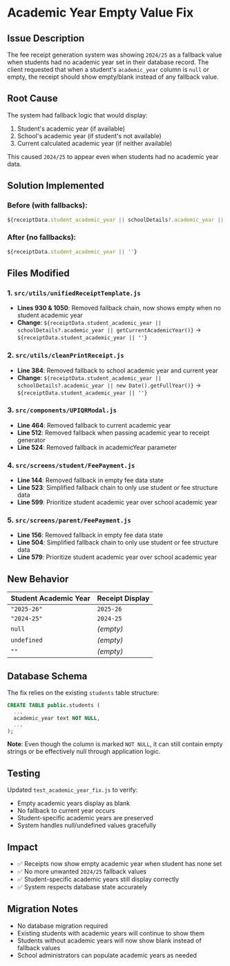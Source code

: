# Academic Year Empty Value Fix

## Issue Description
The fee receipt generation system was showing `2024/25` as a fallback value when students had no academic year set in their database record. The client requested that when a student's `academic_year` column is `null` or empty, the receipt should show empty/blank instead of any fallback value.

## Root Cause
The system had fallback logic that would display:
1. Student's academic year (if available)
2. School's academic year (if student's not available) 
3. Current calculated academic year (if neither available)

This caused `2024/25` to appear even when students had no academic year data.

## Solution Implemented

### Before (with fallbacks):
```javascript
${receiptData.student_academic_year || schoolDetails?.academic_year || getCurrentAcademicYear()}
```

### After (no fallbacks):
```javascript
${receiptData.student_academic_year || ''}
```

## Files Modified

### 1. `src/utils/unifiedReceiptTemplate.js`
- **Lines 930 & 1050**: Removed fallback chain, now shows empty when no student academic year
- **Change**: `${receiptData.student_academic_year || schoolDetails?.academic_year || getCurrentAcademicYear()}` → `${receiptData.student_academic_year || ''}`

### 2. `src/utils/cleanPrintReceipt.js`
- **Line 384**: Removed fallback to school academic year and current year
- **Change**: `${receiptData.student_academic_year || schoolDetails?.academic_year || new Date().getFullYear()}` → `${receiptData.student_academic_year || ''}`

### 3. `src/components/UPIQRModal.js`
- **Line 464**: Removed fallback to current academic year
- **Line 512**: Removed fallback when passing academic year to receipt generator
- **Line 524**: Removed fallback in academicYear parameter

### 4. `src/screens/student/FeePayment.js`
- **Line 144**: Removed fallback in empty fee data state
- **Line 523**: Simplified fallback chain to only use student or fee structure data
- **Line 599**: Prioritize student academic year over school academic year

### 5. `src/screens/parent/FeePayment.js`
- **Line 156**: Removed fallback in empty fee data state  
- **Line 504**: Simplified fallback chain to only use student or fee structure data
- **Line 579**: Prioritize student academic year over school academic year

## New Behavior

| Student Academic Year | Receipt Display |
|----------------------|----------------|
| `"2025-26"`          | `2025-26`      |
| `"2024-25"`          | `2024-25`      |
| `null`               | *(empty)*      |
| `undefined`          | *(empty)*      |
| `""`                 | *(empty)*      |

## Database Schema
The fix relies on the existing `students` table structure:
```sql
CREATE TABLE public.students (
  ...
  academic_year text NOT NULL,
  ...
);
```

**Note**: Even though the column is marked `NOT NULL`, it can still contain empty strings or be effectively null through application logic.

## Testing
Updated `test_academic_year_fix.js` to verify:
- Empty academic years display as blank
- No fallback to current year occurs
- Student-specific academic years are preserved
- System handles null/undefined values gracefully

## Impact
- ✅ Receipts now show empty academic year when student has none set
- ✅ No more unwanted `2024/25` fallback values
- ✅ Student-specific academic years still display correctly
- ✅ System respects database state accurately

## Migration Notes
- No database migration required
- Existing students with academic years will continue to show them
- Students without academic years will now show blank instead of fallback values
- School administrators can populate academic years as needed